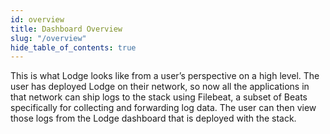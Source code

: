 ```yaml
---
id: overview
title: Dashboard Overview
slug: "/overview"
hide_table_of_contents: true
---
```


This is what Lodge looks like from a user’s perspective on a high level. The user has deployed Lodge on their network, so now all the applications in that network can ship logs to the stack using Filebeat, a subset of Beats specifically for collecting and forwarding log data. The user can then view those logs from the Lodge dashboard that is deployed with the stack.
